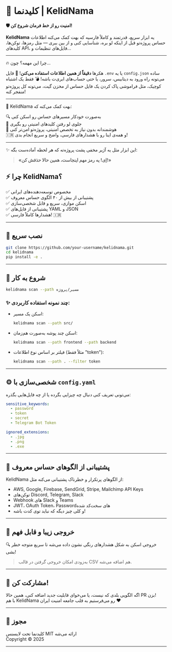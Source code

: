 
# 🚨 کلیدنما | KelidNama

**🛡️ امنیت رو از خط فرمان شروع کن!**

**KelidNama** یه ابزار سریع، قدرتمند و کاملاً فارسیه که بهت کمک می‌کنه اطلاعات حساس پروژه‌تو قبل از اینکه لو بره، شناسایی کنی و از بین ببری — مثل رمزها، توکن‌ها، کلیدهای API، فایل‌های تنظیمات و...

---

🔥 چرا این مهمه؟ چون...

هکرها **دقیقاً از همین اطلاعات استفاده می‌کنن**!
📂 فایل `.env` یا یه `config.json` ساده می‌تونه راه ورود به دیتابیس، سرور، یا حتی حساب‌های ابری‌ت باشه!
💣 فقط یک اشتباه کوچیک، مثل فراموشی پاک کردن یک فایل حساس از مخزن گیت، می‌تونه کل پروژه‌تو منفجر کنه!

---

🎯 KelidNama بهت کمک می‌کنه که:

🔍 به‌صورت خودکار مسیرهای حساس رو اسکن کنی  
🚫 جلوی لو رفتن کلیدهای امنیتی رو بگیری  
🧠 هوشمندانه بدون نیاز به تخصص امنیتی، پروژه‌تو امن‌تر کنی  
🇮🇷 و همه‌ی اینا رو با هشدارهای فارسی، واضح و سریع انجام بدی!

---

✨ این ابزار مثل یه آژیر مخفی پشت پروژه‌ته که هر لحظه آماده‌ست بگه:
> **«اِی! یه رمز مهم اینجاست، همین حالا حذفش کن!»**


## ⚡ چرا KelidNama؟

✅ مخصوص توسعه‌دهنده‌های ایرانی  
✅ پشتیبانی از بیش از ۴۰ الگوی حساس معروف  
✅ اسکن موازی، سریع و قابل شخصی‌سازی  
✅ پشتیبانی از فایل‌های YAML و JSON  
✅ هشدارها کاملاً فارسی! 🇮🇷  

---

## 🔧 نصب سریع

```bash
git clone https://github.com/your-username/kelidnama.git
cd kelidnama
pip install -e .
```

---

## 🚀 شروع به کار

```bash
kelidnama scan --path مسیر/پروژه
```

### ✨ چند نمونه استفاده کاربردی:

- اسکن یک مسیر:
  ```bash
  kelidnama scan --path src/
  ```

- اسکن چند پوشه به‌صورت هم‌زمان:
  ```bash
  kelidnama scan --path frontend --path backend
  ```

- فیلتر بر اساس نوع اطلاعات (مثلاً فقط "token"):
  ```bash
  kelidnama scan --path . --filter token
  ```

---

## ⚙️ شخصی‌سازی با `config.yaml`

می‌تونی تعریف کنی دنبال چه چیزایی بگرده یا از چه فایل‌هایی بگذره:

```yaml
sensitive_keywords:
  - password
  - token
  - secret
  - Telegram Bot Token

ignored_extensions:
  - .jpg
  - .png
  - .exe
```

---

## 🧠 پشتیبانی از الگوهای حساس معروف

KelidNama از الگوهای پرتکرار و خطرناک پشتیبانی می‌کنه مثل:

- AWS, Google, Firebase, SendGrid, Stripe, Mailchimp API Keys  
- توکن‌های Discord, Telegram, Slack  
- Webhook های Slack و Teams  
- JWT، OAuth Token، Password‌های سخت‌کد شده  
- و کلی چیز دیگه که نباید توی کدت باشه!

---

## 🧪 خروجی زیبا و قابل فهم

🔍 خروجی اسکن به شکل هشدارهای رنگی نشون داده می‌شه تا سریع متوجه خطر بشی!

> به‌زودی امکان خروجی گرفتن در قالب CSV هم اضافه می‌شه.

---

## 🤝 مشارکت کن!

اگه الگویی بلدی که نیست، یا می‌خوای قابلیت جدید اضافه کنی، همین حالا PR بزن!  
با هم KelidNama رو می‌فرستیم به قلب جامعه امنیت ایران ❤️

---

## 📜 مجوز

کلیدنما تحت لایسنس MIT ارائه می‌شه  
Copyright © 2025

---
